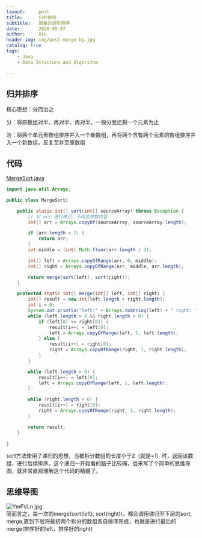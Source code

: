 ```yaml
---
layout:     post   				    
title:      归并排序				
subtitle:   简单的进阶排序
date:       2020-05-07 				
author:     Xin 						
header-img: img/post-merge-bg.jpg 	
catalog: true 						
tags:								
    - Java 
    - Data Structure and Algorithm 
    
---
```


## 归并排序

核心思想：分而治之

分：将原数组对半、再对半、再对半，一般分至还剩一个元素为止

治：将两个单元素数组排序并入一个新数组，再将两个含有两个元素的数组排序并入一个新数组，反复至并至原数组

## 代码

[MergeSort.java](https://github.com/XinZheng-SH/Data-Structure-and-Algorithm/blob/master/Codes/MergeSort.java)

```java
import java.util.Arrays;

public class MergeSort{

    public static int[] sort(int[] sourceArray) throws Exception {
        // 对 arr 进行拷贝，不改变参数内容
        int[] arr = Arrays.copyOf(sourceArray, sourceArray.length);

        if (arr.length < 2) {
            return arr;
        }
        int middle = (int) Math.floor(arr.length / 2);

        int[] left = Arrays.copyOfRange(arr, 0, middle);
        int[] right = Arrays.copyOfRange(arr, middle, arr.length);

        return merge(sort(left), sort(right));
    }

    protected static int[] merge(int[] left, int[] right) {
        int[] result = new int[left.length + right.length];
        int i = 0;
        System.out.println("left:" + Arrays.toString(left) + " right: " + Arrays.toString(right));
        while (left.length > 0 && right.length > 0) {
            if (left[0] <= right[0]) {
                result[i++] = left[0];
                left = Arrays.copyOfRange(left, 1, left.length);
            } else {
                result[i++] = right[0];
                right = Arrays.copyOfRange(right, 1, right.length);
            }
        }

        while (left.length > 0) {
            result[i++] = left[0];
            left = Arrays.copyOfRange(left, 1, left.length);
        }

        while (right.length > 0) {
            result[i++] = right[0];
            right = Arrays.copyOfRange(right, 1, right.length);
        }

        return result;
    }

}
```

sort方法使用了递归的思想，当被拆分数组的长度小于2（就是=1）时，返回该数组，进行后续排序。这个递归一开始看的脑子比较痛，后来写了个简单的思维导图，就非常直观理解这个代码的精髓了。

## 思维导图
![YmFVLn.jpg](https://s1.ax1x.com/2020/05/07/YmFVLn.jpg)<br>
简而言之，每一次的merge(sort(left), sort(right))，都会调用递归至下层的sort, merge,直到下层将最初两个拆分的数组各自排序完成，也就是进行最后的merge(排序好的left，排序好的right)
